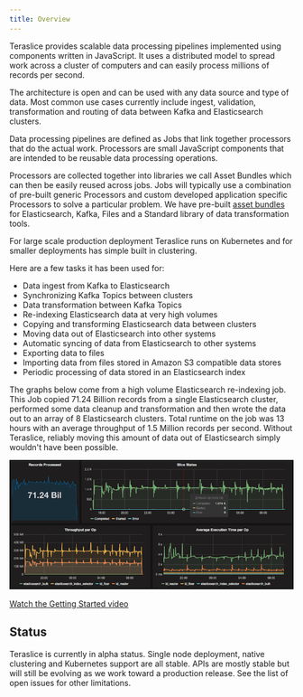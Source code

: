 ```yaml
---
title: Overview
---
```


Teraslice provides scalable data processing pipelines implemented using components written in JavaScript. It uses a distributed model to spread work across a cluster of computers and can easily process millions of records per second.

The architecture is open and can be used with any data source and type of data. Most common use cases currently include ingest, validation, transformation and routing of data between Kafka and Elasticsearch clusters.

Data processing pipelines are defined as Jobs that link together processors that do the actual work. Processors are small JavaScript components that are intended to be reusable data processing operations.

Processors are collected together into libraries we call Asset Bundles which can then be easily reused across jobs. Jobs will typically use a combination of pre-built generic Processors and custom developed application specific Processors to solve a particular problem. We have pre-built [asset bundles](asset-bundles.md) for Elasticsearch, Kafka, Files and a Standard library of data transformation tools.

For large scale production deployment Teraslice runs on Kubernetes and for smaller deployments has simple built in clustering.

Here are a few tasks it has been used for:

- Data ingest from Kafka to Elasticsearch
- Synchronizing Kafka Topics between clusters
- Data transformation between Kafka Topics
- Re-indexing Elasticsearch data at very high volumes
- Copying and transforming Elasticsearch data between clusters
- Moving data out of Elasticsearch into other systems
- Automatic syncing of data from Elasticsearch to other systems
- Exporting data to files
- Importing data from files stored in Amazon S3 compatible data stores
- Periodic processing of data stored in an Elasticsearch index

The graphs below come from a high volume Elasticsearch re-indexing job. This Job copied 71.24 Billion records from a single Elasticsearch cluster, performed some data cleanup and transformation and then wrote the data out to an array of 8 Elasticsearch clusters. Total runtime on the job was 13 hours with an average throughput of 1.5 Million records per second. Without Teraslice, reliably moving this amount of data out of Elasticsearch simply wouldn't have been possible.

![Overview and Getting Started](assets/reindexing-id-71B.png)

[Watch the Getting Started video](https://www.youtube.com/watch?v=TG7flPTZeeg)

## Status

Teraslice is currently in alpha status. Single node deployment, native clustering and Kubernetes support are all stable. APIs are mostly stable but will still be evolving as we work toward a production release. See the list of open issues for other limitations.
